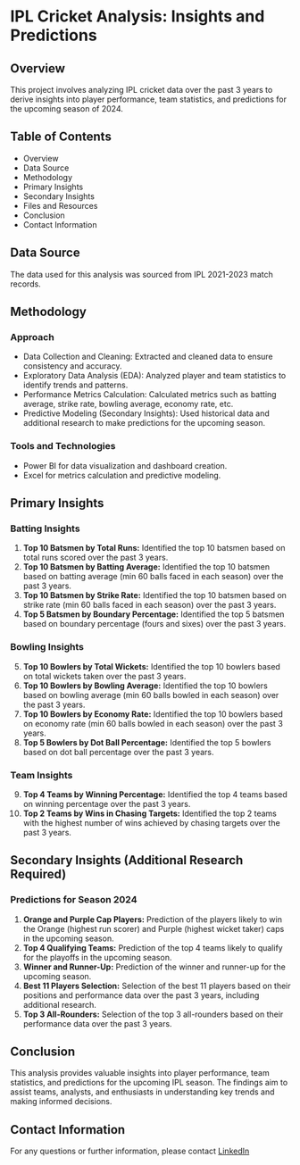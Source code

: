 # IPL Cricket Analysis: Insights and Predictions

## Overview
This project involves analyzing IPL cricket data over the past 3 years to derive insights into player performance, team statistics, and predictions for the upcoming season of 2024.

## Table of Contents
- Overview
- Data Source
- Methodology
- Primary Insights
- Secondary Insights
- Files and Resources
- Conclusion
- Contact Information

## Data Source
The data used for this analysis was sourced from IPL 2021-2023 match records.

## Methodology
### Approach
- Data Collection and Cleaning: Extracted and cleaned data to ensure consistency and accuracy.
- Exploratory Data Analysis (EDA): Analyzed player and team statistics to identify trends and patterns.
- Performance Metrics Calculation: Calculated metrics such as batting average, strike rate, bowling average, economy rate, etc.
- Predictive Modeling (Secondary Insights): Used historical data and additional research to make predictions for the upcoming season.

### Tools and Technologies
- Power BI for data visualization and dashboard creation.
- Excel for metrics calculation and predictive modeling.

## Primary Insights

### Batting Insights
1. **Top 10 Batsmen by Total Runs:** Identified the top 10 batsmen based on total runs scored over the past 3 years.
2. **Top 10 Batsmen by Batting Average:** Identified the top 10 batsmen based on batting average (min 60 balls faced in each season) over the past 3 years.
3. **Top 10 Batsmen by Strike Rate:** Identified the top 10 batsmen based on strike rate (min 60 balls faced in each season) over the past 3 years.
4. **Top 5 Batsmen by Boundary Percentage:** Identified the top 5 batsmen based on boundary percentage (fours and sixes) over the past 3 years.

### Bowling Insights
5. **Top 10 Bowlers by Total Wickets:** Identified the top 10 bowlers based on total wickets taken over the past 3 years.
6. **Top 10 Bowlers by Bowling Average:** Identified the top 10 bowlers based on bowling average (min 60 balls bowled in each season) over the past 3 years.
7. **Top 10 Bowlers by Economy Rate:** Identified the top 10 bowlers based on economy rate (min 60 balls bowled in each season) over the past 3 years.
8. **Top 5 Bowlers by Dot Ball Percentage:** Identified the top 5 bowlers based on dot ball percentage over the past 3 years.

### Team Insights
9. **Top 4 Teams by Winning Percentage:** Identified the top 4 teams based on winning percentage over the past 3 years.
10. **Top 2 Teams by Wins in Chasing Targets:** Identified the top 2 teams with the highest number of wins achieved by chasing targets over the past 3 years.

## Secondary Insights (Additional Research Required)

### Predictions for Season 2024
1. **Orange and Purple Cap Players:** Prediction of the players likely to win the Orange (highest run scorer) and Purple (highest wicket taker) caps in the upcoming season.
2. **Top 4 Qualifying Teams:** Prediction of the top 4 teams likely to qualify for the playoffs in the upcoming season.
3. **Winner and Runner-Up:** Prediction of the winner and runner-up for the upcoming season.
4. **Best 11 Players Selection:** Selection of the best 11 players based on their positions and performance data over the past 3 years, including additional research.
5. **Top 3 All-Rounders:** Selection of the top 3 all-rounders based on their performance data over the past 3 years.


## Conclusion
This analysis provides valuable insights into player performance, team statistics, and predictions for the upcoming IPL season. The findings aim to assist teams, analysts, and enthusiasts in understanding key trends and making informed decisions.

## Contact Information
For any questions or further information, please contact [LinkedIn](www.linkedin.com/in/anuragdhawade29)
